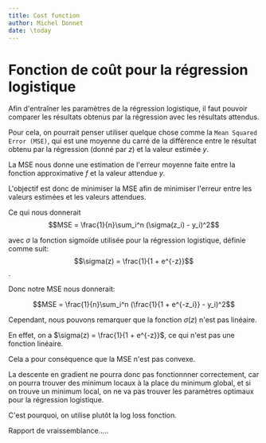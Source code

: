 ```yaml
---
title: Cost function
author: Michel Donnet
date: \today
---
```



# Fonction de coût pour la régression logistique

Afin d'entraîner les paramètres de la régression logistique, il faut pouvoir comparer les résultats obtenus par la régression avec les résultats attendus.


Pour cela, on pourrait penser utiliser quelque chose comme la `Mean Squared Error (MSE)`, qui est une moyenne du carré de la différence entre le résultat obtenu par la régression (donné par $z$) et la valeur estimée $y$.

La MSE nous donne une estimation de l'erreur moyenne faite entre la fonction approximative $f$ et la valeur attendue $y$.

L'objectif est donc de minimiser la MSE afin de minimiser l'erreur entre les valeurs estimées et les valeurs attendues.

Ce qui nous donnerait
$$MSE = \frac{1}{n}\sum_i^n (\sigma(z_i) - y_i)^2$$

avec $\sigma$ la fonction sigmoïde utilisée pour la régression logistique, définie comme suit:
$$\sigma(z) = \frac{1}{1 + e^{-z}}$$.

Donc notre MSE nous donnerait:

$$MSE = \frac{1}{n}\sum_i^n (\frac{1}{1 + e^{-z_i}} - y_i)^2$$

Cependant, nous pouvons remarquer que la fonction $\sigma(z)$ n'est pas linéaire.

En effet, on a $\sigma(z) = \frac{1}{1 + e^{-z}}$, ce qui n'est pas une fonction linéaire.

Cela a pour conséquence que la MSE n'est pas convexe.

La descente en gradient ne pourra donc pas fonctionnner correctement, car on pourra trouver des minimum locaux à la place du minimum global, et si on trouve un minimum local, on ne va pas trouver les paramètres optimaux pour la régression logistique.

C'est pourquoi, on utilise plutôt la log loss fonction.


Rapport de vraissemblance.....
